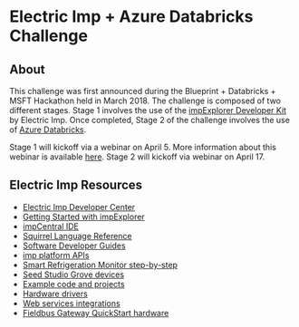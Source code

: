 # Electric Imp + Azure Databricks Challenge

## About
This challenge was first announced during the Blueprint + Databricks + MSFT Hackathon held in March 2018. The challenge is composed of two different stages. Stage 1 involves the use of the [impExplorer Developer Kit](https://store.electricimp.com/collections/protoype/products/impexplorer-developer-kit?variant=31118866130) by Electric Imp. Once completed, Stage 2 of the challenge involves the use of [Azure Databricks](https://azure.microsoft.com/en-us/services/databricks/).

Stage 1 will kickoff via a webinar on April 5. More information about this webinar is available [here](https://bpcs.com/events/azure-databricks-iot-challenge-webinar). Stage 2 will kickoff via webinar on April 17.

## Electric Imp Resources
* [Electric Imp Developer Center](https://developer.electricimp.com)
* [Getting Started with impExplorer](https://developer.electricimp.com/gettingstarted)
* [impCentral IDE](https://impcentral.electricimp.com/ide)
* [Squirrel Language Reference](https://developer.electricimp.com/squirrel)
* [Software Developer Guides](https://developer.electricimp.com/resources/index_software)
* [imp platform APIs](https://developer.electricimp.com/api)
* [Smart Refrigeration Monitor step-by-step](https://github.com/electricimp/AzureIoTHub/tree/master/examples)
* [Seed Studio Grove devices](http://www.seedstudio.com)
* [Example code and projects](https://developer.electricimp.com/examples)
* [Hardware drivers](https://developer.electricimp.com/libraries/hardware)
* [Web services integrations](https://developer.electricimp.com/libraries/webservices)
* [Fieldbus Gateway QuickStart hardware](https://tinyurl.com/y85pscd8)
